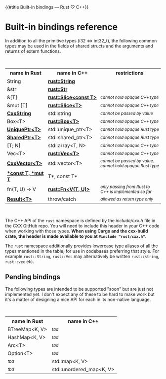 {{#title Built-in bindings — Rust ♡ C++}}
# Built-in bindings reference

In addition to all the primitive types (i32 &lt;=&gt; int32_t), the following
common types may be used in the fields of shared structs and the arguments and
returns of extern functions.

<br>

<table>
<tr><th>name in Rust</th><th>name in C++</th><th>restrictions</th></tr>
<tr><td style="padding:3px 6px">String</td><td style="padding:3px 6px"><b><a href="binding/string.md">rust::String</a></b></td><td style="padding:3px 6px"></td></tr>
<tr><td style="padding:3px 6px">&amp;str</td><td style="padding:3px 6px"><b><a href="binding/str.md">rust::Str</a></b></td><td style="padding:3px 6px"></td></tr>
<tr><td style="padding:3px 6px">&amp;[T]</td><td style="padding:3px 6px"><b><a href="binding/slice.md">rust::Slice&lt;const&nbsp;T&gt;</a></b></td><td style="padding:3px 6px"><sup><i>cannot hold opaque C++ type</i></sup></td></tr>
<tr><td style="padding:3px 6px">&amp;mut [T]</td><td style="padding:3px 6px"><b><a href="binding/slice.md">rust::Slice&lt;T&gt;</a></b></td><td style="padding:3px 6px"><sup><i>cannot hold opaque C++ type</i></sup></td></tr>
<tr><td style="padding:3px 6px"><b><a href="binding/cxxstring.md">CxxString</a></b></td><td style="padding:3px 6px">std::string</td><td style="padding:3px 6px"><sup><i>cannot be passed by value</i></sup></td></tr>
<tr><td style="padding:3px 6px">Box&lt;T&gt;</td><td style="padding:3px 6px"><b><a href="binding/box.md">rust::Box&lt;T&gt;</a></b></td><td style="padding:3px 6px"><sup><i>cannot hold opaque C++ type</i></sup></td></tr>
<tr><td style="padding:3px 6px"><b><a href="binding/uniqueptr.md">UniquePtr&lt;T&gt;</a></b></td><td style="padding:3px 6px">std::unique_ptr&lt;T&gt;</td><td style="padding:3px 6px"><sup><i>cannot hold opaque Rust type</i></sup></td></tr>
<tr><td style="padding:3px 6px"><b><a href="binding/sharedptr.md">SharedPtr&lt;T&gt;</a></b></td><td style="padding:3px 6px">std::shared_ptr&lt;T&gt;</td><td style="padding:3px 6px"><sup><i>cannot hold opaque Rust type</i></sup></td></tr>
<tr><td style="padding:3px 6px">[T; N]</td><td style="padding:3px 6px">std::array&lt;T, N&gt;</td><td style="padding:3px 6px"><sup><i>cannot hold opaque C++ type</i></sup></td></tr>
<tr><td style="padding:3px 6px">Vec&lt;T&gt;</td><td style="padding:3px 6px"><b><a href="binding/vec.md">rust::Vec&lt;T&gt;</a></b></td><td style="padding:3px 6px"><sup><i>cannot hold opaque C++ type</i></sup></td></tr>
<tr><td style="padding:3px 6px"><b><a href="binding/cxxvector.md">CxxVector&lt;T&gt;</a></b></td><td style="padding:3px 6px">std::vector&lt;T&gt;</td><td style="padding:3px 6px"><sup><i>cannot be passed by value, cannot hold opaque Rust type</i></sup></td></tr>
<tr><td style="padding:3px 6px"><b><a href="binding/raw_ptr.md">*const T, *mut T</a></b></td><td style="padding:3px 6px">T*, const T*</td><td style="padding:3px 6px"></td></tr>
<tr><td style="padding:3px 6px">fn(T, U) -&gt; V</td><td style="padding:3px 6px"><b><a href="binding/fn.md">rust::Fn&lt;V(T, U)&gt;</a></b></td><td style="padding:3px 6px"><sup><i>only passing from Rust to C++ is implemented so far</i></sup></td></tr>
<tr><td style="padding:3px 6px"><b><a href="binding/result.md">Result&lt;T&gt;</a></b></td><td style="padding:3px 6px">throw/catch</td><td style="padding:3px 6px"><sup><i>allowed as return type only</i></sup></td></tr>
</table>

<br>

The C++ API of the `rust` namespace is defined by the *include/cxx.h* file in
the CXX GitHub repo. You will need to include this header in your C++ code when
working with those types. **When using Cargo and the cxx-build crate, the header
is made available to you at `#include "rust/cxx.h"`.**

The `rust` namespace additionally provides lowercase type aliases of all the
types mentioned in the table, for use in codebases preferring that style. For
example `rust::String`, `rust::Vec` may alternatively be written `rust::string`,
`rust::vec` etc.

## Pending bindings

The following types are intended to be supported "soon" but are just not
implemented yet. I don't expect any of these to be hard to make work but it's a
matter of designing a nice API for each in its non-native language.

<br>

<table>
<tr><th>name in Rust</th><th>name in C++</th></tr>
<tr><td>BTreeMap&lt;K, V&gt;</td><td><sup><i>tbd</i></sup></td></tr>
<tr><td>HashMap&lt;K, V&gt;</td><td><sup><i>tbd</i></sup></td></tr>
<tr><td>Arc&lt;T&gt;</td><td><sup><i>tbd</i></sup></td></tr>
<tr><td>Option&lt;T&gt;</td><td><sup><i>tbd</i></sup></td></tr>
<tr><td><sup><i>tbd</i></sup></td><td>std::map&lt;K, V&gt;</td></tr>
<tr><td><sup><i>tbd</i></sup></td><td>std::unordered_map&lt;K, V&gt;</td></tr>
</table>
